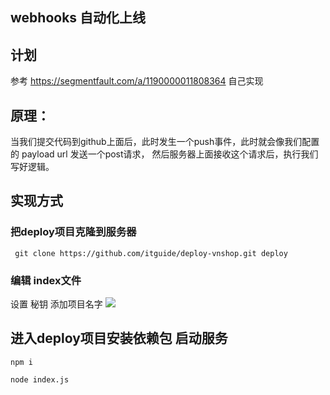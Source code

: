 ## webhooks 自动化上线

## 计划
参考
https://segmentfault.com/a/1190000011808364
自己实现


## 原理：
当我们提交代码到github上面后，此时发生一个push事件，此时就会像我们配置的 payload  url 发送一个post请求，
然后服务器上面接收这个请求后，执行我们写好逻辑。

## 实现方式
### 把deploy项目克隆到服务器
```
 git clone https://github.com/itguide/deploy-vnshop.git deploy
```
### 编辑 index文件
设置 秘钥 添加项目名字
![](http://md.shudong.wang/markdown-img-paste-20171129142020268.png)

## 进入deploy项目安装依赖包 启动服务
```
npm i

node index.js
```
